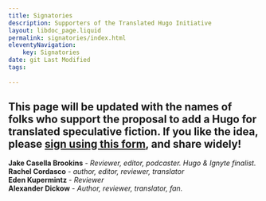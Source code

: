 ```yaml
---
title: Signatories
description: Supporters of the Translated Hugo Initiative
layout: libdoc_page.liquid
permalink: signatories/index.html
eleventyNavigation:
    key: Signatories
date: git Last Modified
tags:
    
---
```

This page will be updated with the names of folks who support the proposal to add a Hugo for translated speculative fiction. If you like the idea, please [**sign using this form**](https://docs.google.com/forms/d/e/1FAIpQLSfzKqYPE3rrvZm0Y8KPEKCNFsXs8j1Sn9qHu48yM-0LWZe5yw/viewform?usp=header), and share widely!
---
**Jake Casella Brookins** - *Reviewer, editor, podcaster. Hugo & Ignyte finalist.* <br> 
**Rachel Cordasco** - *author, editor, reviewer, translator* <br> 
**Eden Kupermintz** - *Reviewer* <br> 
**Alexander Dickow** - *Author, reviewer, translator, fan.* <br> 
